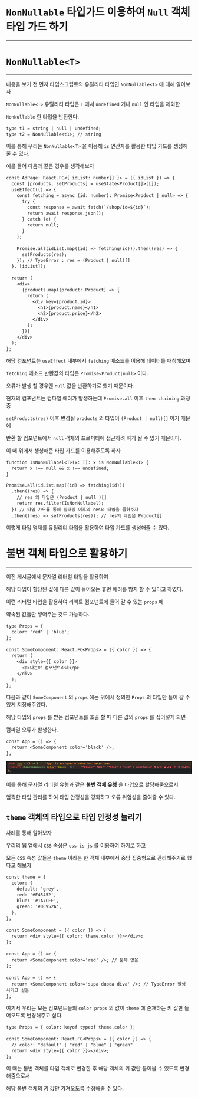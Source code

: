 # `NonNullable` 타입가드 이용하여 `Null` 객체 타입 가드 하기

---

# `NonNullable<T>`

---

내용을 보기 전 먼저 타입스크립트의 유틸리티 타입인 `NonNullable<T>` 에 대해 알아보자

`NonNullable<T>` 유틸리티 타입은 `T` 에서 `undefined` 거나 `null` 인 타입을 제외한

`NonNullable` 한 타입을 반환한다.

```tsx
type t1 = string | null | undefined;
type t2 = NonNullable<t1>; // string
```

이를 통해 우리는 `NonNullable<T>` 을 이용해 `is` 연산자를 활용한 타입 가드를 생성해줄 수 있다.

예를 들어 다음과 같은 경우를 생각해보자

```tsx
const AdPage: React.FC<{ idList: number[] }> = ({ idList }) => {
  const [products, setProducts] = useState<Product[]>([]);
  useEffect(() => {
    const fetching = async (id: number): Promise<Product | null> => {
      try {
        const response = await fetch(`/shop/id=${id}`);
        return await response.json();
      } catch (e) {
        return null;
      }
    };

    Promise.all(idList.map((id) => fetching(id))).then((res) => {
      setProducts(res);
    }); // TypeError : res = (Product | null)[]
  }, [idList]);

  return (
    <div>
      {products.map((product: Product) => {
        return (
          <div key={product.id}>
            <h1>{product.name}</h1>
            <h2>{product.price}</h2>
          </div>
        );
      })}
    </div>
  );
};
```

해당 컴포넌트는 `useEffect` 내부에서 `fetching` 메소드를 이용해 데이터를 패칭해오며

`fetching` 메소드 반환값의 타입은 `Promise<Product|null>` 이다.

오류가 발생 할 경우엔 `null` 값을 반환하기로 했기 때문이다.

현재의 컴포넌트는 컴파일 에러가 발생하는데 `Promise.all` 이후 `then chaining` 과정 중

`setProducts(res)` 이후 변경될 `products` 의 타입이 `(Product | null)[]` 이기 때문에

반환 할 컴포넌트에서 `null` 객체의 프로퍼티에 접근하려 하게 될 수 있기 때문이다.

이 때 위에서 생성해준 타입 가드를 이용해주도록 하자

```tsx
function IsNonNullabel<T>(x: T): x is NonNullable<T> {
  return x !== null && x !== undefined;
}
```

```tsx
Promise.all(idList.map((id) => fetching(id)))
  .then((res) => {
    // res 의 타입은 (Product | null )[]
    return res.filter(IsNonNullabel);
  }) // 타입 가드를 통해 필터링 이후의 res의 타입을 좁혀주자
  .then((res) => setProducts(res)); // res의 타입은 Product[]
```

이렇게 타입 명제를 유틸리티 타입을 활용하여 타입 가드를 생성해줄 수 있다.

# 불변 객체 타입으로 활용하기

---

이전 게시글에서 문자열 리터럴 타입을 활용하여

해당 타입이 할당된 값에 다른 값이 들어오는 휴먼 에러를 방지 할 수 있다고 하였다.

이런 리터럴 타입을 활용하여 리액트 컴포넌트에 들어 갈 수 있는 `props` 에

약속된 값들만 넣어주는 것도 가능하다.

```tsx
type Props = {
  color: 'red' | 'blue';
};

const SomeComponent: React.FC<Props> = ({ color }) => {
  return (
    <div style={{ color }}>
      <p>나는야 컴포넌트라네</p>
    </div>
  );
};
```

다음과 같이 `SomeComponent` 의 `props` 에는 위에서 정의한 `Props` 의 타입만 들어 갈 수 있게 지정해주었다.

해당 타입의 `props` 를 받는 컴포넌트를 호출 할 때 다른 값의 `props` 를 집어넣게 되면

컴파일 오류가 발생한다.

```tsx
const App = () => {
  return <SomeComponent color='black' />;
};
```

![alt text](image.png)

이를 통해 문자열 리터럴 유형과 같은 **불변 객체 유형** 을 타입으로 할당해줌으로서

엄격한 타입 관리를 하여 타입 안정성을 강화하고 오류 위험성을 줄여줄 수 있다.

## `theme` 객체의 타입으로 타입 안정성 늘리기

사례를 통해 알아보자

우리의 웹 앱에서 `CSS` 속성은 `css is js` 를 이용하여 하기로 하고

모든 `CSS` 속성 값들은 `theme` 이라는 한 객체 내부에서 중앙 집중형으로 관리해주기로 했다고 해보자

```tsx
const theme = {
  color: {
    default: 'grey',
    red: '#F45452',
    blue: '#1A7CFF',
    green: '#0C952A',
  },
};

const SomeComponent = ({ color }) => {
  return <div style={{ color: theme.color }}></div>;
};

const App = () => {
  return <SomeComponent color='red' />; // 문제 없음
};

const App = () => {
  return <SomeComponent color='supa dupda diva' />; // TypeError 발생 시키고 싶음
};
```

여기서 우리는 모든 컴포넌트들의 `color props` 의 값이 `theme` 에 존재하는 키 값만 들어오도록 변경해주고 싶다.

```tsx
type Props = { color: keyof typeof theme.color };

const SomeComponent: React.FC<Props> = ({ color }) => {
  // color: "default" | "red" | "blue" | "green"
  return <div style={{ color }}></div>;
};
```

이 때는 불변 객체를 타입 객체로 변경한 후 해당 객체의 키 값만 들어올 수 있도록 변경해줌으로서

해당 불변 객체의 키 값만 가져오도록 수정해줄 수 있다.
